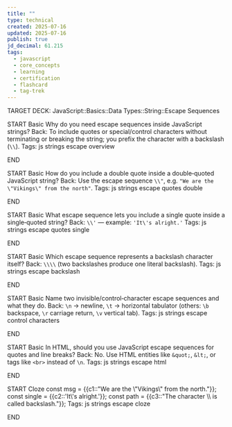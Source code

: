 ```yaml
---
title: ""
type: technical
created: 2025-07-16
updated: 2025-07-16
publish: true
jd_decimal: 61.215
tags:
  - javascript
  - core_concepts
  - learning
  - certification
  - flashcard
  - tag-trek
---
```


TARGET DECK: JavaScript::Basics::Data Types::String::Escape Sequences

START
Basic
Why do you need escape sequences inside JavaScript strings?
Back: To include quotes or special/control characters without terminating or breaking the string; you prefix the character with a backslash (`\\`).
Tags: js strings escape overview
<!--ID: 1752715696543-->

END

START
Basic
How do you include a double quote inside a double‑quoted JavaScript string?
Back: Use the escape sequence `\\"`, e.g. <code>"We are the \\"Vikings\\" from the north"</code>.
Tags: js strings escape quotes double
<!--ID: 1752715696544-->

END

START
Basic
What escape sequence lets you include a single quote inside a single‑quoted string?
Back: `\\'` — example: <code>'It\\'s alright.'</code>
Tags: js strings escape quotes single
<!--ID: 1752715696546-->

END

START
Basic
Which escape sequence represents a backslash character itself?
Back: `\\\\` (two backslashes produce one literal backslash).
Tags: js strings escape backslash
<!--ID: 1752715696548-->

END

START
Basic
Name two invisible/control‑character escape sequences and what they do.
Back: <code>\\n</code> → newline, <code>\\t</code> → horizontal tabulator (others: <code>\\b</code> backspace, <code>\\r</code> carriage return, <code>\\v</code> vertical tab).
Tags: js strings escape control characters
<!--ID: 1752715696549-->

END

START
Basic
In HTML, should you use JavaScript escape sequences for quotes and line breaks?
Back: No. Use HTML entities like <code>&amp;quot;</code>, <code>&amp;lt;</code>, or tags like <code>&lt;br&gt;</code> instead of <code>\\n</code>.
Tags: js strings escape html
<!--ID: 1752715696550-->

END

START
Cloze
const msg = {{c1::"We are the \\"Vikings\\" from the north."}};
const single = {{c2::'It\\'s alright.'}};
const path = {{c3::"The character \\\\ is called backslash."}};
Tags: js strings escape cloze
<!--ID: 1752715696552-->

END

